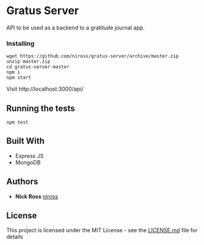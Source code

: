 # Gratus Server

API to be used as a backend to a gratitude journal app.

### Installing

```
wget https://github.com/niross/gratus-server/archive/master.zip
unzip master.zip
cd gratus-server-master
npm i
npm start
```

Visit http://localhost:3000/api/

## Running the tests

`npm test`

## Built With

* Express JS
* MongoDB

## Authors

* **Nick Ross** [niross](https://github.com/niross)

## License

This project is licensed under the MIT License - see the [LICENSE.md](LICENSE.md) file for details

